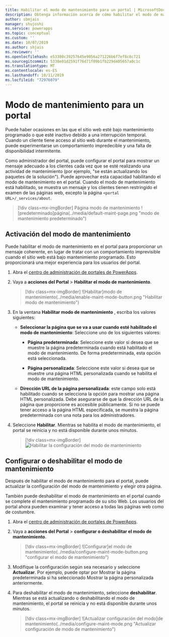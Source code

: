 ```yaml
---
title: Habilitar el modo de mantenimiento para un portal | MicrosoftDocs
description: Obtenga información acerca de cómo habilitar el modo de mantenimiento con el portal.
author: sbmjais
manager: shujoshi
ms.service: powerapps
ms.topic: conceptual
ms.custom: ''
ms.date: 10/07/2019
ms.author: shjais
ms.reviewer: ''
ms.openlocfilehash: e53380c39257645e9056a271226b6f7ef8c8c721
ms.sourcegitcommit: 5338e01d2591f76d71f09b1fb229d405657a0c1c
ms.translationtype: MT
ms.contentlocale: es-ES
ms.lasthandoff: 10/11/2019
ms.locfileid: "72976079"
---
```

# <a name="maintenance-mode-for-a-portal"></a>Modo de mantenimiento para un portal

Puede haber ocasiones en las que el sitio web esté bajo mantenimiento programado o que esté inactivo debido a una interrupción temporal. Cuando un cliente tiene acceso al sitio web durante el mantenimiento, puede experimentarse un comportamiento impredecible y una falta de disponibilidad intermitente. 

Como administrador del portal, puede configurar el portal para mostrar un mensaje adecuado a los clientes cada vez que se esté realizando una actividad de mantenimiento (por ejemplo, "se están actualizando los paquetes de la solución"). Puede aprovechar esta capacidad habilitando el modo de mantenimiento en el portal. Cuando el modo de mantenimiento está habilitado, se muestra un mensaje y los clientes tienen restringido el examen de las páginas web, excepto la página `<portal URL>/_services/about`.

> [!div class=mx-imgBorder]
> Página modo de mantenimiento ![predeterminado]página(../media/default-maint-page.png "modo de mantenimiento predeterminado")

## <a name="enable-maintenance-mode"></a>Activación del modo de mantenimiento

Puede habilitar el modo de mantenimiento en el portal para proporcionar un mensaje coherente, en lugar de tratar con un comportamiento imprevisible cuando el sitio web está bajo mantenimiento programado. Esto proporcionará una mejor experiencia para los usuarios del portal.

1. Abra el [centro de administración de portales de PowerApps](admin-overview.md).

3. Vaya a **acciones del Portal** > **Habilitar el modo de mantenimiento**.

    > [!div class=mx-imgBorder]
    > ![Habilitar]modo de mantenimiento(../media/enable-maint-mode-button.png "Habilitar modo de mantenimiento")

4. En la ventana **Habilitar modo de mantenimiento** , escriba los valores siguientes:
    - **Seleccionar la página que se va a usar cuando esté habilitado el modo de mantenimiento**: Seleccione uno de los siguientes valores:

        - **Página predeterminada**: Seleccione este valor si desea que se muestre la página predeterminada cuando está habilitado el modo de mantenimiento. De forma predeterminada, esta opción está seleccionada.

        - **Página personalizada**: Seleccione este valor si desea que se muestre una página HTML personalizada cuando se habilita el modo de mantenimiento.

    - **Dirección URL de la página personalizada**: este campo solo está habilitado cuando se selecciona la opción para mostrar una página HTML personalizada. Debe asegurarse de que la dirección URL de la página que proporcione es accesible públicamente. Si no se puede tener acceso a la página HTML especificada, se muestra la página predeterminada con una nota para los administradores.

5. Seleccione **Habilitar**. Mientras se habilita el modo de mantenimiento, el portal se reinicia y no está disponible durante unos minutos. 

    > [!div class=mx-imgBorder]
    > ![Habilitar la configuración del modo de mantenimiento](../media/enable-maint-mode.png "Habilitar la configuración del modo de mantenimiento")

## <a name="configure-or-disable-maintenance-mode"></a>Configurar o deshabilitar el modo de mantenimiento

Después de habilitar el modo de mantenimiento para el portal, puede actualizar la configuración del modo de mantenimiento y elegir otra página.

También puede deshabilitar el modo de mantenimiento en el portal cuando se complete el mantenimiento programado de su sitio Web. Los usuarios del portal ahora pueden examinar y tener acceso a todas las páginas web como de costumbre.

1. Abra el [centro de administración de portales de PowerApps](admin-overview.md).

2. Vaya a **acciones del Portal** > **configurar o deshabilitar el modo de mantenimiento**.

    > [!div class=mx-imgBorder]
    > ![Configurar]el modo de mantenimiento(../media/configure-maint-mode-button.png "configurar el modo de mantenimiento")

3. Modifique la configuración según sea necesario y seleccione **Actualizar**. Por ejemplo, puede optar por Mostrar la página predeterminada si ha seleccionado Mostrar la página personalizada anteriormente.

4. Para deshabilitar el modo de mantenimiento, seleccione **deshabilitar**. Mientras se está actualizando o deshabilitando el modo de mantenimiento, el portal se reinicia y no está disponible durante unos minutos.

    > [!div class=mx-imgBorder]
    > ![Actualizar configuración del modo]de mantenimiento(../media/configure-maint-mode.png "Actualizar configuración de modo de mantenimiento")

